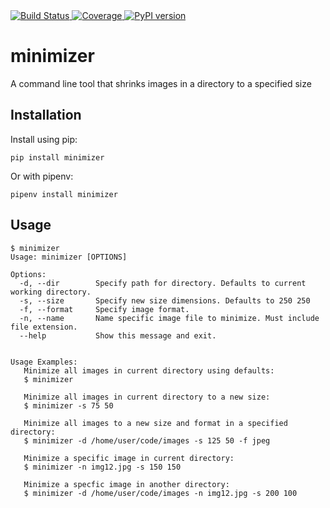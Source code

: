 <a href="https://travis-ci.org/alexbotello/minimizer">
    <img src="https://travis-ci.org/alexbotello/minimizer.svg?branch=master" alt="Build Status">
</a>
<a href="https://codecov.io/gh/alexbotello/minimizer">
    <img src="https://codecov.io/gh/alexbotello/minimizer/branch/master/graph/badge.svg" alt="Coverage">
</a>
<a href="https://pypi.org/project/minimizer/">
    <img src="https://badge.fury.io/py/minimizer.svg" alt="PyPI version">
</a>

# minimizer
A command line tool that shrinks images in a directory to a specified size

Installation
-------
Install using pip:
```
pip install minimizer
```
Or with pipenv:
```
pipenv install minimizer
```

Usage
-------

    $ minimizer
    Usage: minimizer [OPTIONS]

    Options:
      -d, --dir        Specify path for directory. Defaults to current working directory.
      -s, --size       Specify new size dimensions. Defaults to 250 250
      -f, --format     Specify image format.
      -n, --name       Name specific image file to minimize. Must include file extension.
      --help           Show this message and exit.


    Usage Examples:
       Minimize all images in current directory using defaults:
       $ minimizer

       Minimize all images in current directory to a new size:
       $ minimizer -s 75 50

       Minimize all images to a new size and format in a specified directory:
       $ minimizer -d /home/user/code/images -s 125 50 -f jpeg

       Minimize a specific image in current directory:
       $ minimizer -n img12.jpg -s 150 150

       Minimize a specfic image in another directory:
       $ minimizer -d /home/user/code/images -n img12.jpg -s 200 100
